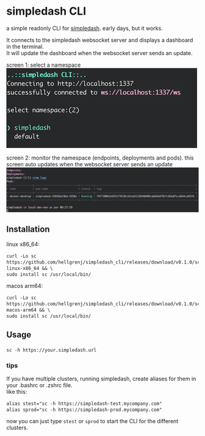 # simpledash CLI

a simple readonly CLI for [simpledash](https://github.com/hellgrenj/simpledash). 
early days, but it works.  


It connects to the simpledash websocket server and displays a dashboard in the terminal.   
It will update the dashboard when the websocket server sends an update.  

screen 1: select a namespace  
![screenshot2](screenshot1.png)  

screen 2: monitor the namespace (endpoints, deployments and pods). this screen auto updates when the websocket server sends an update
![screenshot2](screenshot2.png)

## Installation

linux x86_64:
```
curl -Lo sc https://github.com/hellgrenj/simpledash_cli/releases/download/v0.1.0/sc-linux-x86_64 && \
sudo install sc /usr/local/bin/
```
macos arm64:
```
curl -Lo sc https://github.com/hellgrenj/simpledash_cli/releases/download/v0.1.0/sc-macos-arm64 && \
sudo install sc /usr/local/bin/
```

## Usage

```sc -h https://your.simpledash.url```

### tips
If you have multiple clusters, running simpledash, create aliases for them in your .bashrc or .zshrc file.  
like this:  
```
alias stest="sc -h https://simpledash-test.mycompany.com"
alias sprod="sc -h https://simpledash-prod.mycompany.com"
```  
now you can just type ```stest``` or ```sprod``` to start the CLI for the different clusters.


